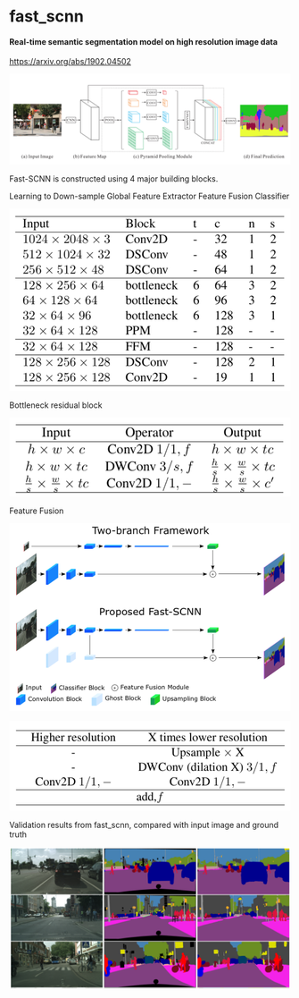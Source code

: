 # fast_scnn
#### Real-time semantic segmentation model on high resolution image data

https://arxiv.org/abs/1902.04502

![Diagram](Fast-SCNN.png)



Fast-SCNN is constructed using 4 major building blocks.

Learning to Down-sample
Global Feature Extractor
Feature Fusion
Classifier

![Diagram](table%201.png)


Bottleneck residual block

![Diagram](table%202.png)


Feature Fusion

![Diagram](Fast-SCNN_network.png)

![Diagram](table%203.png)


Validation results from fast_scnn, compared with input image and ground truth


![Diagram](picture%201.png)
